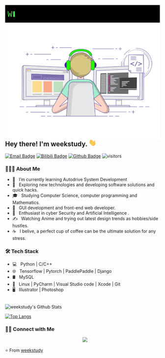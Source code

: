 
<img src="https://github.com/weekstudy/weekstudy/blob/main/gif/home.gif" >
<img align="right" src="https://github.com/weekstudy/weekstudy/blob/main/icon/profile.gif" width="500" alt="Github">
<h2> Hey there! I'm weekstudy. <img src="https://github.com/weekstudy/weekstudy/blob/main/icon/Hi.gif" width="25"></h2>


[![Email Badge](https://img.shields.io/badge/-Email-c14438?style=flat-square&logo=Gmail&logoColor=white&link=mailto:zhouqiangweek@foxmail.com)](mailto:zhouqiangweek@foxmail.com)
[![Bilibili Badge](https://img.shields.io/badge/-BiliBili-D14970?style=flat-square&logo=Bilibili&logoColor=white&link=https://space.bilibili.com/11915534)](https://space.bilibili.com/11915534)
[![Github Badge](https://img.shields.io/badge/-Github-232323?style=flat-square&logo=Github&logoColor=white&link=https://github.com/weekstudy)](https://github.com/weekstudy)
![visitors](https://visitor-badge.laobi.icu/badge?page_id=weekstudy)


<h3> 👨🏻‍💻 About Me </h3>

- 🔭 &nbsp; I’m currently learning Autodrive System Development
- 🤔 &nbsp; Exploring new technologies and developing software solutions and quick hacks.
- 🎓 &nbsp; Studying Computer Science, computer programming and Mathematics.
- 💼 &nbsp; GUI development and front-end web developer.
- 🌱 &nbsp; Enthusiast in cyber Security and Artificial Intelligence .
- ✍️ &nbsp; Watching Anime and trying out latest design trends as hobbies/side hustles.
- ☕ &nbsp; I belive, a perfect cup of coffee can be the ultimate solution for any stress. 

<h3>🛠 Tech Stack</h3>

- 💻 &nbsp; Python | C/C++  
- 🌐 &nbsp; Tensorflow | Pytorch | PaddlePaddle | Django 
- 🛢 &nbsp;  MySQL 
- 🔧 &nbsp; Linux | PyCharm | Visual Studio code | Xcode | Git
- 🖥 &nbsp;  Illustrator | Photoshop 

<br>

<img align="center" src="https://github-readme-stats.vercel.app/api?username=weekstudy&include_all_commits=true&count_private=true&show_icons=true&line_height=20&title_color=7A7ADB&icon_color=2234AE&text_color=D3D3D3&bg_color=0,000000,130F40" alt="weekstudy's Github Stats">

</br>

[![Top Langs](https://github-readme-stats.vercel.app/api/top-langs/?username=weekstudy&layout=compact&text_color=daf7dc&bg_color=151515)](https://github.com/weekstudy/github-readme-stats)


<h3> 🤝🏻 Connect with Me </h3>

<p align="center">
&nbsp; 
&nbsp; <a href="mailto:weekplayh98@gmail.com" target="_blank" rel="noopener noreferrer"><img src="https://img.icons8.com/plasticine/100/000000/gmail.png"  width="50" /></a>
</p>


⭐️ From [weekstudy](https://github.com/weekstudy)
